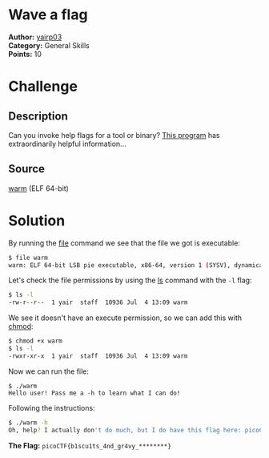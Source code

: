 # Wave a flag
**Author:** [yairp03](https://github.com/yairp03)  
**Category:** General Skills  
**Points:**  10

# Challenge
## Description
Can you invoke help flags for a tool or binary? [This program](./warm) has extraordinarily helpful information...
## Source
[warm](./warm) (ELF 64-bit)

# Solution
By running the [file](https://man7.org/linux/man-pages/man1/file.1.html) command we see that the file we got is executable:
```sh
$ file warm
warm: ELF 64-bit LSB pie executable, x86-64, version 1 (SYSV), dynamically linked, interpreter /lib64/ld-linux-x86-64.so.2, for GNU/Linux 3.2.0, BuildID[sha1]=b11c22752c901adc13ba1ce86eda9d5516f22763, with debug_info, not stripped
```
Let's check the file permissions by using the [ls](https://man7.org/linux/man-pages/man1/ls.1.html) command with the `-l` flag:
```sh
$ ls -l
-rw-r--r--  1 yair  staff  10936 Jul  4 13:09 warm
```
We see it doesn't have an execute permission, so we can add this with [chmod](https://www.man7.org/linux/man-pages/man1/chmod.1.html):
```sh
$ chmod +x warm
$ ls -l
-rwxr-xr-x  1 yair  staff  10936 Jul  4 13:09 warm
```
Now we can run the file:
```
$ ./warm
Hello user! Pass me a -h to learn what I can do!
```
Following the instructions:
```sh
$ ./warm -h
Oh, help? I actually don't do much, but I do have this flag here: picoCTF{b1scu1ts_4nd_gr4vy_********}
```

**The Flag:** `picoCTF{b1scu1ts_4nd_gr4vy_********}`
